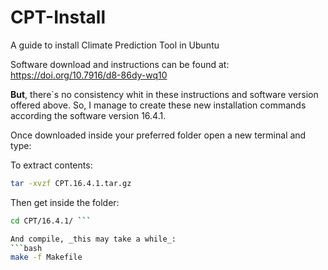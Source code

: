 # CPT-Install
A guide to install Climate Prediction Tool in Ubuntu

Software download and instructions can be found at: https://doi.org/10.7916/d8-86dy-wq10

**But**, there`s no consistency whit in these instructions and software version offered above. So, I manage to create these new installation commands according the software version 16.4.1.

Once downloaded inside your preferred folder open a new terminal and type:

To extract contents:
```bash
tar -xvzf CPT.16.4.1.tar.gz
``` 

Then get inside the folder:
```bash
cd CPT/16.4.1/ ```

And compile, _this may take a while_:
```bash
make -f Makefile
```









